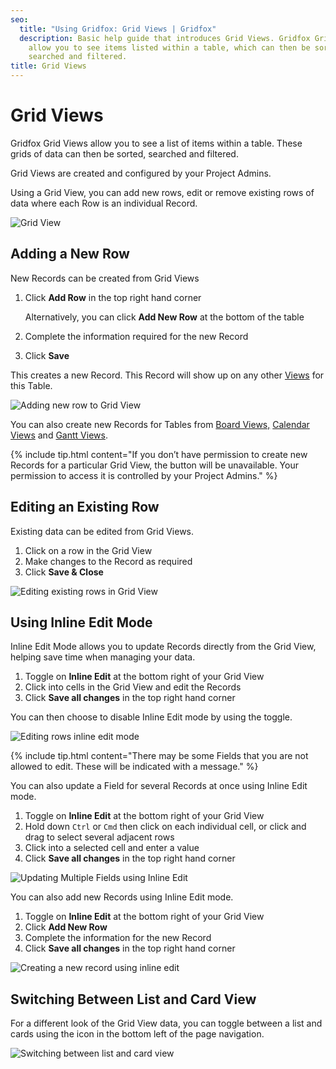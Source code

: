 ```yaml
---
seo:
  title: "Using Gridfox: Grid Views | Gridfox"
  description: Basic help guide that introduces Grid Views. Gridfox Grid Views
    allow you to see items listed within a table, which can then be sorted,
    searched and filtered.
title: Grid Views
---
```

# Grid Views

Gridfox Grid Views allow you to see a list of items within a table. These grids of data can then be sorted, searched and filtered.

Grid Views are created and configured by your Project Admins.

Using a Grid View, you can add new rows, edit or remove existing rows of data where each Row is an individual Record.

![Grid View](/assets/images/using-a-grid-view.png "Grid View")

## Adding a New Row

New Records can be created from Grid Views

1. Click **Add Row** in the top right hand corner

   Alternatively, you can click **Add New Row** at the bottom of the table
2. Complete the information required for the new Record
3. Click **Save**

This creates a new Record. This Record will show up on any other [Views](/gridfox-project/an-introduction-to-views) for this Table.

![Adding new row to Grid View](/assets/images/adding-new-row-to-grid-view.gif "Adding new row to Grid View")

You can also create new Records for Tables from [Board Views,](/gridfox-project/boards) [Calendar Views](/gridfox-project/calendars) and [Gantt Views](/gridfox-project/gantt-screens).

{% include tip.html content="If you don’t have permission to create new Records for a particular Grid View, the button will be unavailable. Your permission to access it is controlled by your Project Admins." %}

## Editing an Existing Row

Existing data can be edited from Grid Views.

1. Click on a row in the Grid View
2. Make changes to the Record as required
3. Click **Save & Close**

![Editing existing rows in Grid View](/assets/images/editing-existing-rows-in-grid-view.gif "Editing existing rows in Grid View")

## Using Inline Edit Mode

Inline Edit Mode allows you to update Records directly from the Grid View, helping save time when managing your data.

1. Toggle on **Inline Edit** at the bottom right of your Grid View
2. Click into cells in the Grid View and edit the Records
3. Click **Save all changes** in the top right hand corner

You can then choose to disable Inline Edit mode by using the toggle.

![Editing rows inline edit mode](/assets/images/editing-rows-inline-edit-mode.gif "Editing rows inline edit mode")

{% include tip.html content="There may be some Fields that you are not allowed to edit. These will be indicated with a message." %}

You can also update a Field for several Records at once using Inline Edit mode.

1. Toggle on **Inline Edit** at the bottom right of your Grid View
2. Hold down `Ctrl` or `Cmd` then click on each individual cell, or click and drag to select several adjacent rows
3. Click into a selected cell and enter a value
4. Click **Save all changes** in the top right hand corner

![Updating Multiple Fields using Inline Edit](/assets/images/updating-multiple-fields-using-inline-edit.gif "Updating Multiple Fields using Inline Edit")

You can also add new Records using Inline Edit mode.

1. Toggle on **Inline Edit** at the bottom right of your Grid View
2. Click **Add New Row**
3. Complete the information for the new Record
4. Click **Save all changes** in the top right hand corner

![Creating a new record using inline edit](/assets/images/creating-a-new-record-using-inline-edit.gif "Creating a new record using inline edit")

## Switching Between List and Card View

For a different look of the Grid View data, you can toggle between a list and cards using the icon in the bottom left of the page navigation.

![Switching between list and card view](/assets/images/switching-between-list-and-card-view.gif "Switching between list and card view")